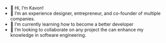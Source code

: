 - 👋 Hi, I’m Kavon!
- 👀 I’m an experience designer, entrepreneur, and co-founder of multiple companies.
- 🌱 I’m currently learning how to become a better developer
- 💞️ I’m looking to collaborate on any project the can enhance my knowledge in software engineering.

<!---
TheDistanceCompany/TheDistanceCompany is a ✨ special ✨ repository because its `README.md` (this file) appears on your GitHub profile.
You can click the Preview link to take a look at your changes.
--->
